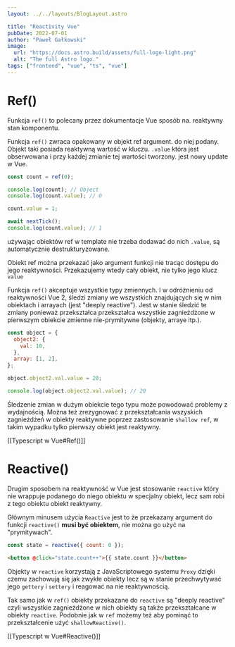 ```yaml
---
layout: ../../layouts/BlogLayout.astro

title: "Reactivity Vue"
pubDate: 2022-07-01
author: "Paweł Gałkowski"
image:
  url: "https://docs.astro.build/assets/full-logo-light.png"
  alt: "The full Astro logo."
tags: ["frontend", "vue", "ts", "vue"]
---
```


# Ref()

Funkcja `ref()` to polecany przez dokumentacje Vue sposób na. reaktywny stan komponentu.

Funkcja `ref()` zwraca opakowany w objekt ref argument. do niej podany. Objekt taki posiada reaktywną wartość w kluczu. `.value` która jest obserwowana i przy każdej zmianie tej wartości tworzony. jest nowy update w Vue.

```js
const count = ref(0);

console.log(count); // Object
console.log(count.value); // 0

count.value = 1;

await nextTick();
console.log(count.value); // 1
```

używając obiektów ref w template nie trzeba dodawać do nich `.value`, są automatycznie destrukturyzowane.

Obiekt ref można przekazać jako argument funkcji nie tracąc dostępu do jego reaktywności. Przekazujemy wtedy cały obiekt, nie tylko jego klucz `value`

Funkcja `ref()` akceptuje wszystkie typy zmiennych. I w odróżnieniu od reaktywności Vue 2, śledzi zmiany we wszystkich znajdujących się w nim obiektach i arrayach (jest "deeply reactive"). Jest w stanie śledzić te zmiany ponieważ przekształca przekształca wszystkie zagnieżdżone w pierwszym obiekcie zmienne nie-prymitywne (objekty, arraye itp.).

```js
const object = {
  object2: {
    val: 10,
  },
  array: [1, 2],
};

object.object2.val.value = 20;

console.log(object.object2.val.value); // 20
```

Śledzenie zmian w dużym obiekcie tego typu może powodować problemy z wydajnością. Można też zrezygnować z przekształcania wszyskich zagnieżdżeń w obiekty reaktywne poprzez zastosowanie `shallow ref`, w takim wypadku tylko pierwszy obiekt jest reaktywny.

[[Typescript w Vue#Ref()]]

# Reactive()

Drugim sposobem na reaktywność w Vue jest stosowanie `reactive` który nie wrappuje podanego do niego obiektu w specjalny obiekt, lecz sam robi z tego obiektu obiekt reaktywny.

Głównym minusem użycia `Reactive` jest to że przekazany argument do funkcji `reactive()` **musi być obiektem**, nie można go użyć na "prymitywach".

```jsx
const state = reactive({ count: 0 });
```

```html
<button @click="state.count++">{{ state.count }}</button>
```

Objekty w `reactive` korzystają z JavaScriptowego systemu `Proxy` dzięki czemu zachowują się jak zwykłe obiekty lecz są w stanie przechwytywać jego `gettery` i `settery` i reagować na nie reaktywnością.

Tak samo jak w `ref()` obiekty przekazane do `reactive` są "deeply reactive" czyli wszystkie zagnieżdżone w nich obiekty są także przekształcane w obiekty `reactive`. Podobnie jak w `ref` możemy też aby pominąć to przekształcenie użyć `shallowReactive()`.

[[Typescript w Vue#Reactive()]]
